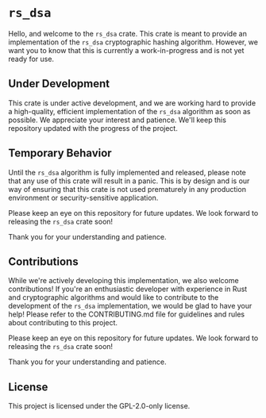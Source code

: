 # `rs_dsa`
Hello, and welcome to the `rs_dsa` crate. This crate is meant to provide an implementation of the `rs_dsa` cryptographic hashing algorithm. However, we want you to know that this is currently a work-in-progress and is not yet ready for use.

## Under Development
This crate is under active development, and we are working hard to provide a high-quality, efficient implementation of the `rs_dsa` algorithm as soon as possible. We appreciate your interest and patience. We'll keep this repository updated with the progress of the project.

## Temporary Behavior
Until the `rs_dsa` algorithm is fully implemented and released, please note that any use of this crate will result in a panic. This is by design and is our way of ensuring that this crate is not used prematurely in any production environment or security-sensitive application.

Please keep an eye on this repository for future updates. We look forward to releasing the `rs_dsa` crate soon!

Thank you for your understanding and patience.

## Contributions
While we're actively developing this implementation, we also welcome contributions! If you're an enthusiastic developer with experience in Rust and cryptographic algorithms and would like to contribute to the development of the `rs_dsa` implementation, we would be glad to have your help! Please refer to the CONTRIBUTING.md file for guidelines and rules about contributing to this project.

Please keep an eye on this repository for future updates. We look forward to releasing the `rs_dsa` crate soon!

Thank you for your understanding and patience.

## License
This project is licensed under the GPL-2.0-only license.
